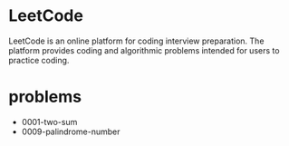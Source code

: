 # LeetCode
LeetCode is an online platform for coding interview preparation. The platform provides coding and algorithmic problems intended for users to practice coding.

# problems
- 0001-two-sum
- 0009-palindrome-number
